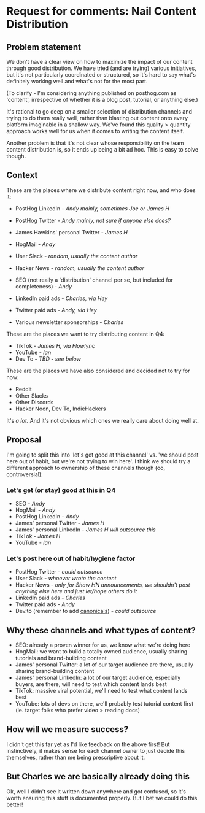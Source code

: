 # Request for comments: Nail Content Distribution

## Problem statement

We don't have a clear view on how to maximize the impact of our content through good distribution. We have tried (and are trying) various initiatives, but it's not particularly coordinated or structured, so it's hard to say what's definitely working well and what's not for the most part. 

(To clarify - I'm considering anything published on posthog.com as 'content', irrespective of whether it is a blog post, tutorial, or anything else.)

It's rational to go deep on a smaller selection of distribution channels and trying to do them really well, rather than blasting out content onto every platform imaginable in a shallow way. We've found this quality > quantity approach works well for us when it comes to writing the content itself. 

Another problem is that it's not clear whose responsibility on the team content distribution is, so it ends up being a bit ad hoc. This is easy to solve though. 

## Context

These are the places where we distribute content right now, and who does it:

- PostHog LinkedIn - _Andy mainly, sometimes Joe or James H_
- PostHog Twitter - _Andy mainly, not sure if anyone else does?_
- James Hawkins' personal Twitter - _James H_
- HogMail - _Andy_
- User Slack - _random, usually the content author_
- Hacker News - _random, usually the content author_
- SEO (not really a 'distribution' channel per se, but included for completeness) - _Andy_

- LinkedIn paid ads - _Charles, via Hey_
- Twitter paid ads - _Andy, via Hey_
- Various newsletter sponsorships - _Charles_

These are the places we want to try distributing content in Q4:

- TikTok - _James H, via Flowlync_
- YouTube - _Ian_
- Dev To - _TBD - see below_

These are the places we have also considered and decided not to try for now:

- Reddit
- Other Slacks
- Other Discords
- Hacker Noon, Dev To, IndieHackers

It's _a lot._ And it's not obvious which ones we really care about doing well at. 

## Proposal

I'm going to split this into 'let's get good at this channel' vs. 'we should post here out of habit, but we're not trying to win here'. I think we should try a different approach to ownership of these channels though (oo, controversial):

### Let's get (or stay) good at this in Q4

- SEO - _Andy_
- HogMail - _Andy_
- PostHog LinkedIn - _Andy_
- James' personal Twitter - _James H_
- James' personal LinkedIn - _James H will outsource this_
- TikTok - _James H_
- YouTube - _Ian_

### Let's post here out of habit/hygiene factor

- PostHog Twitter - _could outsource_
- User Slack - _whoever wrote the content_
- Hacker News - _only for Show HN announcements, we shouldn't post anything else here and just let/hope others do it_
- LinkedIn paid ads - _Charles_
- Twitter paid ads - _Andy_
- Dev.to (remember to add [canonicals](https://dev.to/michaelburrows/comment/125j0)) - _could outsource_

## Why these channels and what types of content?

- SEO: already a proven winner for us, we know what we're doing here
- HogMail: we want to build a totally owned audience, usually sharing tutorials and brand-building content
- James' personal Twitter: a lot of our target audience are there, usually sharing brand-building content
- James' personal LinkedIn: a lot of our target audience, especially buyers, are there, will need to test which content lands best
- TikTok: massive viral potential, we'll need to test what content lands best
- YouTube: lots of devs on there, we'll probably test tutorial content first (ie. target folks who prefer video > reading docs)

## How will we measure success?

I didn't get this far yet as I'd like feedback on the above first! But instinctively, it makes sense for each channel owner to just decide this themselves, rather than me being prescriptive about it. 

## But Charles we are basically already doing this

Ok, well I didn't see it written down anywhere and got confused, so it's worth ensuring this stuff is documented properly. But I bet we could do this better!
